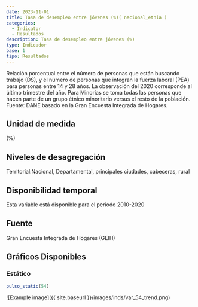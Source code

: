 ```yaml
---
date: 2023-11-01
title: Tasa de desempleo entre jóvenes (%)( nacional_etnia )
categories:
  - Indicator
  - Resultados
description: Tasa de desempleo entre jóvenes (%)
type: Indicador
base: 1
tipo: Resultados
--- 
```


Relación porcentual entre el número de personas que están
buscando trabajo (DS), y el número de personas que integran la fuerza laboral (PEA) para personas entre 14 y 28 años. La observación del 2020 corresponde al último trimestre del año. Para Minorias se toma todas las personas que hacen parte de un grupo étnico minoritario versus el resto de la población.
Fuente: DANE basado en la Gran Encuesta Integrada de Hogares.

## Unidad de medida
(%)

## Niveles de desagregación
Territorial:Nacional, Departamental, principales ciudades, cabeceras, rural

## Disponibilidad temporal
Esta variable está disponible para el periodo 2010-2020

## Fuente
Gran Encuesta Integrada de Hogares (GEIH)

## Gráficos Disponibles

### Estático

``` R
pulso_static(54)
```

![Example image]({{ site.baseurl }}/images/inds/var_54_trend.png)